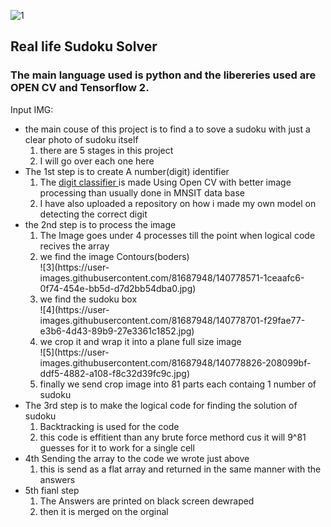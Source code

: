  ![1](https://user-images.githubusercontent.com/81687948/140780335-9dd87b50-b49d-415a-8d3d-75a0f07474b1.png)
## Real life Sudoku Solver 
<h3> The main language used is python and the libereries used are OPEN CV and Tensorflow 2.</h3>
Input IMG:

  <ul>
    <li> the main couse of this project is to find a to sove a sudoku with just a clear photo of sudoku itself
      <ol>
          <li>there are 5 stages in this project
          <li>I will go over each one here
      </ol>
    <li>The 1st step is to create A number(digit) identifier
      <ol>
        <li>The <a href="https://github.com/Anurag-2000/digit_reco">digit classifier </a>is made Using Open CV with better image processing than usually done in MNSIT data base
        <li>I have also uploaded a repository on how i made my own model on detecting the correct digit
      </ol>
    <li>the 2nd step is to process the image
      <ol>
        <li>The Image goes under 4 processes till the point when logical code recives the array
        <li>we find the image Contours(boders)</li>
![3](https://user-images.githubusercontent.com/81687948/140778571-1ceaafc6-0f74-454e-bb5d-d7d2bb54dba0.jpg)
        <li>we find the sudoku box</li>
![4](https://user-images.githubusercontent.com/81687948/140778701-f29fae77-e3b6-4d43-89b9-27e3361c1852.jpg)
        <li>we crop it and wrap it into a plane full size image</li>
![5](https://user-images.githubusercontent.com/81687948/140778826-208099bf-ddf5-4882-a108-f8c32d39fc9c.jpg)
        <li>finally we send crop image into 81 parts each containg 1 number of sudoku</li>
      </ol>
    <li>The 3rd step is to make the logical code for finding the solution of sudoku
      <ol>
        <li>Backtracking is used for the code 
        <li>this code is effitient than any brute force methord cus it will 9^81 guesses for it to work for a single cell
      </ol>
     <li>4th Sending the array to the code we wrote just above
        <ol>
          <li>this is send as a flat array and returned in the same manner with the answers
       </ol>
     <li>5th fianl step 
       <ol>
         <li>The Answers are printed on black screen dewraped
         <li> then it is merged on the orginal 
       </ol>
  </ul>
